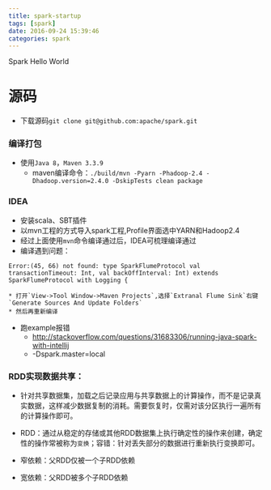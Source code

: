 ```yaml
---
title: spark-startup
tags: [spark]
date: 2016-09-24 15:39:46
categories: spark
---
```


Spark Hello World
<!--more-->

# 源码
* 下载源码`git clone git@github.com:apache/spark.git`

### 编译打包
* 使用`Java 8`，`Maven 3.3.9`
    * maven编译命令：`./build/mvn -Pyarn -Phadoop-2.4 -Dhadoop.version=2.4.0 -DskipTests clean package`

### IDEA
* 安装scala、SBT插件
* 以mvn工程的方式导入spark工程,Profile界面选中YARN和Hadoop2.4
* 经过上面使用`mvn`命令编译通过后，IDEA可梳理编译通过
* 编译遇到问题：
```
Error:(45, 66) not found: type SparkFlumeProtocol val transactionTimeout: Int, val backOffInterval: Int) extends SparkFlumeProtocol with Logging {
```
    * 打开`View->Tool Window->Maven Projects`,选择`Extranal Flume Sink`右键`Generate Sources And Update Folders`
    * 然后再重新编译

* 跑example报错
    * http://stackoverflow.com/questions/31683306/running-java-spark-with-intellij
    * -Dspark.master=local


### RDD实现数据共享：
* 针对共享数据集，加载之后记录应用与共享数据上的计算操作，而不是记录真实数据，这样减少数据复制的消耗。需要恢复时，仅需对该分区执行一遍所有的计算操作即可。

* RDD：通过从稳定的存储或其他RDD数据集上执行确定性的操作来创建，确定性的操作常被称为`变换`；容错：针对丢失部分的数据进行重新执行变换即可。

* 窄依赖：父RDD仅被一个子RDD依赖
* 宽依赖：父RDD被多个子RDD依赖


